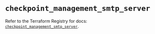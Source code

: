 # `checkpoint_management_smtp_server`

Refer to the Terraform Registry for docs: [`checkpoint_management_smtp_server`](https://registry.terraform.io/providers/checkpointsw/checkpoint/2.11.0/docs/resources/management_smtp_server).

